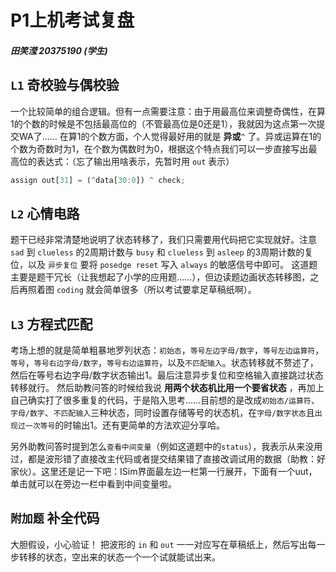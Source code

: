 # P1上机考试复盘
##### 田笑滢 20375190 (学生)

## `L1` 奇校验与偶校验
一个比较简单的组合逻辑。但有一点需要注意：由于用最高位来调整奇偶性，在算1的个数的时候是不包括最高位的（不管最高位是0还是1），我就因为这点第一次提交WA了……
在算1的个数方面，个人觉得最好用的就是 **异或**`^` 了。异或运算在1的个数为奇数时为1，在个数为偶数时为0，根据这个特点我们可以一步直接写出最高位的表达式：（忘了输出用啥表示，先暂时用 `out` 表示）
``` js
assign out[31] = (^data[30:0]) ^ check;
```

## `L2` 心情电路
题干已经非常清楚地说明了状态转移了，我们只需要用代码把它实现就好。注意 `sad` 到 `clueless` 的2周期计数与 `busy` 和 `clueless` 到 `asleep` 的3周期计数的复位，以及 `异步复位` 要将 `posedge reset` 写入 `always` 的敏感信号中即可。
这道题主要是题干冗长（让我想起了小学的应用题……），但边读题边画状态转移图，之后再照着图 `coding` 就会简单很多（所以考试要拿足草稿纸啊）。
## `L3` 方程式匹配
考场上想的就是简单粗暴地罗列状态：`初始态`，`等号左边字母/数字`，`等号左边运算符`，`等号`，`等号右边字母/数字`，`等号右边运算符`，以及`不匹配输入`。状态转移就不赘述了，然后在等号右边字母/数字状态输出1。最后注意异步复位和空格输入直接跳过状态转移就行。
然后助教问答的时候给我说 **用两个状态机比用一个要省状态** ，再加上自己确实打了很多重复的代码，于是陷入思考……目前想的是改成`初始态/运算符`、`字母/数字`、`不匹配输入`三种状态，同时设置存储等号的状态机，在`字母/数字状态`且`出现过一次等号`的时输出1。还有更简单的方法欢迎分享哈。

另外助教问答时提到怎么`查看中间变量`（例如这道题中的`status`），我表示从来没用过，都是波形错了直接改主代码或者提交结果错了直接改调试用的数据（助教：好家伙）。这里还是记一下吧：ISim界面最左边一栏第一行展开，下面有一个uut，单击就可以在旁边一栏中看到中间变量啦。 
## `附加题` 补全代码
大胆假设，小心验证！
把波形的 `in` 和 `out` 一一对应写在草稿纸上，然后写出每一步转移的状态，空出来的状态一个一个试就能试出来。